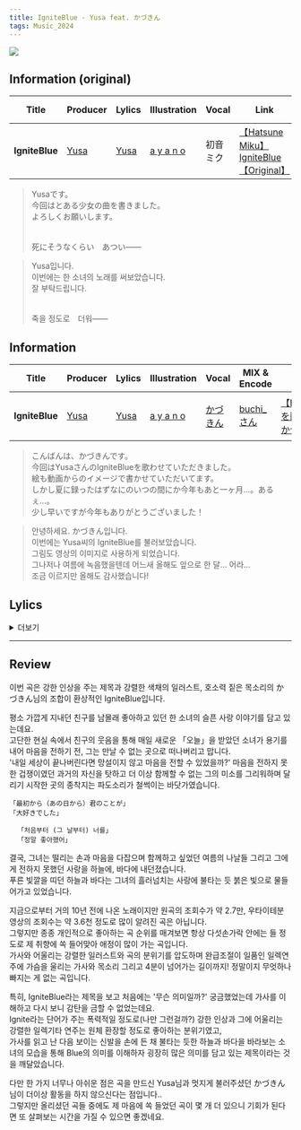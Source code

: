 ```yaml
---
title: IgniteBlue - Yusa feat. かづきん
tags: Music_2024
--- 
```


<!--more-->

<script type="application/javascript" src="https://embed.nicovideo.jp/watch/sm25027802/script"></script>
<noscript><a href="http://www.nicovideo.jp/watch/sm25027802"></a></noscript>

![](https://cdn.donmai.us/original/a2/c4/__original_drawn_by_aya_star__a2c4254b262aae5c0245fbaaf12c0dfc.jpg)


## Information (original)

| Title | Producer | Lylics | Illustration | Vocal | Link | Link(off vocal) | Date |
| --- | --- | --- | --- | --- | --- | --- | --- |
|**IgniteBlue** | [Yusa](https://www.nicovideo.jp/user/28624393/mylist/32923604) | [Yusa](https://www.nicovideo.jp/user/28624393/mylist/32923604) | [a y a n o](http://www.pixiv.net/member_illust.php?mode=medium&illust_id=36165326) | 初音ミク | [【Hatsune Miku】 IgniteBlue 【Original】](https://www.nicovideo.jp/watch/sm24145570) | [IgniteBlue offvocal　※未マスタリング](https://piapro.jp/t/zgqk) | 2014. 8. 2. 22:11 |


> Yusaです。 \
> 今回はとある少女の曲を書きました。\
> よろしくお願いします。
> \
> \
> \
> 死にそうなくらい　あつい――

> Yusa입니다. \
> 이번에는 한 소녀의 노래를 써보았습니다. \
> 잘 부탁드립니다.
> \
> \
> \
> 죽을 정도로　더워――


## Information

| Title | Producer | Lylics | Illustration | Vocal | MIX & Encode | Link | Date |
| --- | --- | --- | --- | --- | --- | --- | --- |
|**IgniteBlue** | [Yusa](https://www.nicovideo.jp/user/28624393/mylist/32923604) | [Yusa](https://www.nicovideo.jp/user/28624393/mylist/32923604) | [a y a n o](http://www.pixiv.net/member_illust.php?mode=medium&illust_id=36165326) | [かづきん](https://www.nicovideo.jp/user/3901631/mylist/7713508) | [buchi_さん](https://www.nicovideo.jp/mylist/10316921) | [【IgniteBlue】を歌ってみた　かづきん](https://www.nicovideo.jp/watch/sm25027802) | 2014. 11. 30. 22:01 |

> こんばんは、かづきんです。\
> 今回はYusaさんのIgniteBlueを歌わせていただきました。\
> 絵も動画からのイメージで書かせていただいてます。\
> しかし夏に録ったはずなにのいつの間にか今年もあと一ヶ月…。あるぇ…。\
> 少し早いですが今年もありがとうございました！

> 안녕하세요. かづきん입니다. \
> 이번에는 Yusa씨의 IgniteBlue를 불러보았습니다. \
> 그림도 영상의 이미지로 사용하게 되었습니다. \
> 그나저나 여름에 녹음했을텐데 어느새 올해도 앞으로 한 달… 어라… \
> 조금 이르지만 올해도 감사했습니다!

## Lylics
<details>
  <summary>더보기</summary>
  <div markdown="1">

```
雲が昇る帰り道を
  구름이 치솟는 돌아가는 길을
いつも4人で並んだ
  언제나처럼 넷이서 나란히 걸어갔어
君と ふたりと 私と
  너와 두 명과 나 그리고
落ちる汗と
  흐르는 땀과

君の他愛ない話に
  너의 사소한 이야기를
何も言えずに見てた
  아무말도 못하고 보고있었어
そばにいるだけで焦がれた
  곁에 있기만 해도 가슴이 뜨거워졌어
もしも この世界が明日終わるなら
  만약 이 세상이 내일 끝나버린다면
迷わずに ただ思いを告げて
  망설이지 않고 마음을 전하고
何もできなかった自分を
  아무것도 할 수 없었던 나를
悔やむ 暇もないくらいに
  후회할 겨를도 없을 정도로
消えてしまえるのかな
  지워버릴 수 있을까

この空に
  이 하늘에
投げ捨てた君への愛は
  내던졌던 너에 대한 사랑은
どこへ行くの？
  어디로 가는 걸까?

君だけを
  너만을
求めてた 夏の日々は
  바라고 있었던 여름의 나날은
頬を濡らして
  뺨을 적시고
溢れていく
  흘러넘쳐


窓に映っていた空は
  창문에 비친 하늘은
いつも同じ様に見えた
  언제나 똑같은 것처럼 보였어
色も音もない 世界で
  색도 소리도 없는 세상에서
君は笑った
  너는 웃었어

どんな辛い現実でも
  아무리 괴로운 현실이라도
微笑んだ君の姿が
  미소짓는 너의 모습이
いつも違う「今日」をくれた
  언제나 다른 「오늘」을 주었어

君が笑う 世界のそばに居たくて
  너가 웃는 세계의 곁에 있고 싶어서
駆けだした足音 止めないで
  내달리기 시작한 발걸음 멈추지말아줘

この道の先にあるもの
  이 길의 끝에 있는 것
夢も希望もないけれど
  꿈도 희망도 없지만
弱い自分を張り上げて
  약한 자신을 끌어올리며

臆病な
  겁많은
波の音が鼓動に振れて
  파도소리가 고동에 요동치고
手が震えた
  손이 떨렸어

最初から
  처음부터
「最初から（あの日から）君のことが」
  「처음부터 (그 날부터) 너를」
「大好きでした」
  「정말 좋아했어」

この空に
  이 하늘에
投げ捨てた君への愛を
  내던졌던 너에 대한 사랑을
今 灯して
  지금 밝혀

君だけを
  너만을
求めてた夏の日々は
  바라고 있었던 여름의 나날은
海に溶けて
  바다에 녹아서
溢れていく
  흘러넘쳐
溢れていく
  흘러넘쳐
```

  </div>
</details>

---

## Review
이번 곡은 강한 인상을 주는 제목과 강렬한 색채의 일러스트, 호소력 짙은 목소리의 かづきん님의 조합이 환상적인 IgniteBlue입니다.

평소 가깝게 지내던 친구를 남몰래 좋아하고 있던 한 소녀의 슬픈 사랑 이야기를 담고 있는데요. \
고단한 현실 속에서 친구의 웃음을 통해 매일 새로운 「오늘」을 받았던 소녀가 용기를 내어 마음을 전하기 전, 그는 만날 수 없는 곳으로 떠나버리고 맙니다. \
'내일 세상이 끝나버린다면 망설이지 않고 마음을 전할 수 있었을까?' 마음을 전하지 못한 겁쟁이였던 과거의 자신을 탓하고 더 이상 함께할 수 없는 그의 미소를 그리워하며 달리기 시작한 곳의 종착지는 파도소리가 철썩이는 바닷가였습니다.

```
「最初から（あの日から）君のことが」
「大好きでした」

  「처음부터 (그 날부터) 너를」
  「정말 좋아했어」
```

결국, 그녀는 떨리는 손과 마음을 다잡으며 함께하고 싶었던 여름의 나날들 그리고 그에게 전하지 못했던 사랑을 하늘에, 바다에 내던졌습니다. \
푸른 빛깔을 띠던 하늘과 바다는 그녀의 흘러넘치는 사랑에 불타는 듯 붉은 빛으로 물들어가고 있었습니다.

지금으로부터 거의 10년 전에 나온 노래이지만 원곡의 조회수가 약 2.7만, 우타이테분 영상의 조회수는 약 3.6천 정도로 많이 알려진 곡은 아닙니다. \
그렇지만 종종 개인적으로 좋아하는 곡 순위를 매겨보면 항상 다섯손가락 안에는 들 정도로 제 취향에 쏙 들어맞아 애정이 많이 가는 곡입니다. \
가사와 어울리는 강렬한 일러스트와 곡의 분위기를 압도하며 완급조절이 일품인 일렉연주에 가슴을 울리는 가사와 목소리 그리고 4분이 넘어가는 길이까지! 정말이지 무엇하나 빠지는 게 없는 곡입니다.

특히, IgniteBlue라는 제목을 보고 처음에는 '무슨 의미일까?' 궁금했었는데 가사를 이해하고 다시 보니 감탄을 금할 수 없었는데요. \
Ignite라는 단어가 주는 폭력적일 정도로(나만 그런걸까?) 강한 인상과 그에 어울리는 강렬한 일렉기타 연주는 원체 환장할 정도로 좋아하는 분위기였고, \
가사를 읽고 난 다음 보이는 신발을 손에 든 채 불타는 듯한 하늘과 바다을 바라보는 소녀의 모습을 통해 Blue의 의미를 이해하자 굉장히 많은 의미를 담고 있는 제목이라는 것을 깨달았습니다.

다만 한 가지 너무나 아쉬운 점은 곡을 만드신 Yusa님과 멋지게 불러주셨던 かづきん님이 더이상 활동을 하지 않으신다는 점입니다.. \
그렇지만 올리셨던 곡들 중에도 제 마음에 쏙 들었던 곡이 몇 개 더 있으니 기회가 된다면 또 살펴보는 시간을 가질 수 있으면 좋겠네요.
